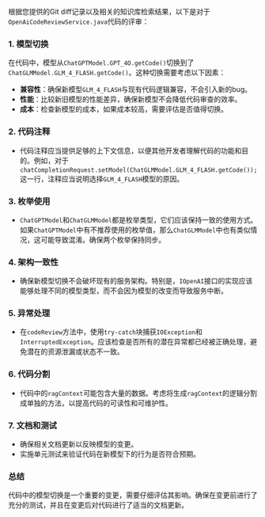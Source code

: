 根据您提供的Git diff记录以及相关的知识库检索结果，以下是对于`OpenAiCodeReviewService.java`代码的评审：

### 1. 模型切换

在代码中，模型从`ChatGPTModel.GPT_4O.getCode()`切换到了`ChatGLMModel.GLM_4_FLASH.getCode()`。这种切换需要考虑以下因素：

- **兼容性**：确保新模型`GLM_4_FLASH`与现有代码逻辑兼容，不会引入新的bug。
- **性能**：比较新旧模型的性能差异，确保新模型不会降低代码审查的效率。
- **成本**：检查新模型的成本，如果成本较高，需要评估是否值得切换。

### 2. 代码注释

- 代码注释应当提供足够的上下文信息，以便其他开发者理解代码的功能和目的。例如，对于`chatCompletionRequest.setModel(ChatGLMModel.GLM_4_FLASH.getCode());`这一行，注释应当说明选择`GLM_4_FLASH`模型的原因。

### 3. 枚举使用

- `ChatGPTModel`和`ChatGLMModel`都是枚举类型，它们应该保持一致的使用方式。如果`ChatGPTModel`中有不推荐使用的枚举值，那么`ChatGLMModel`中也有类似情况，这可能导致混淆。确保两个枚举保持同步。

### 4. 架构一致性

- 确保新模型切换不会破坏现有的服务架构。特别是，`IOpenAI`接口的实现应该能够处理不同的模型类型，而不会因为模型的改变而导致服务中断。

### 5. 异常处理

- 在`codeReview`方法中，使用`try-catch`块捕获`IOException`和`InterruptedException`。应该检查是否所有的潜在异常都已经被正确处理，避免潜在的资源泄漏或状态不一致。

### 6. 代码分割

- 代码中的`ragContext`可能包含大量的数据。考虑将生成`ragContext`的逻辑分割成单独的方法，以提高代码的可读性和可维护性。

### 7. 文档和测试

- 确保相关文档更新以反映模型的变更。
- 实施单元测试来验证代码在新模型下的行为是否符合预期。

### 总结

代码中的模型切换是一个重要的变更，需要仔细评估其影响。确保在变更前进行了充分的测试，并且在变更后对代码进行了适当的文档更新。